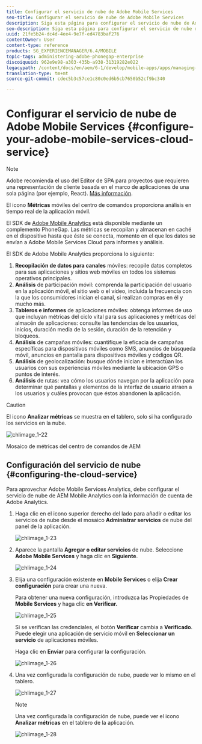 ```yaml
---
title: Configurar el servicio de nube de Adobe Mobile Services
seo-title: Configurar el servicio de nube de Adobe Mobile Services
description: Siga esta página para configurar el servicio de nube de Adobe Mobile Services.
seo-description: Siga esta página para configurar el servicio de nube de Adobe Mobile Services.
uuid: 21fe5b24-dc4d-4ee4-9e7f-ed4783baf276
contentOwner: User
content-type: reference
products: SG_EXPERIENCEMANAGER/6.4/MOBILE
topic-tags: administering-adobe-phonegap-enterprise
discoiquuid: 962e9e98-a303-435b-a938-31319282e022
legacypath: /content/docs/en/aem/6-1/develop/mobile-apps/apps/managing-aem-mobile-apps/configure-your-adobe-phonegap-build-cloud-service1
translation-type: tm+mt
source-git-commit: cdec5b3c57ce1c80c0ed6b5cb7650b52cf9bc340

---
```



# Configurar el servicio de nube de Adobe Mobile Services {#configure-your-adobe-mobile-services-cloud-service}

>[!NOTE]
>
>Adobe recomienda el uso del Editor de SPA para proyectos que requieren una representación de cliente basada en el marco de aplicaciones de una sola página (por ejemplo, React). [Más información](/help/sites-developing/spa-overview.md).

El icono **Métricas** móviles del centro de comandos proporciona análisis en tiempo real de la aplicación móvil.

El SDK de [Adobe Mobile Analytics](https://www.adobe.com/ca/solutions/digital-analytics/mobile-web-apps-analytics.html) está disponible mediante un complemento PhoneGap. Las métricas se recopilan y almacenan en caché en el dispositivo hasta que éste se conecta, momento en el que los datos se envían a Adobe Mobile Services Cloud para informes y análisis.

El SDK de Adobe Mobile Analytics proporciona lo siguiente:

1. **Recopilación de datos para canales** móviles: recopile datos completos para sus aplicaciones y sitios web móviles en todos los sistemas operativos principales.
1. **Análisis** de participación móvil: comprenda la participación del usuario en la aplicación móvil, el sitio web o el vídeo, incluida la frecuencia con la que los consumidores inician el canal, si realizan compras en él y mucho más.
1. **Tableros e informes** de aplicaciones móviles: obtenga informes de uso que incluyan métricas del ciclo vital para sus aplicaciones y métricas del almacén de aplicaciones: consulte las tendencias de los usuarios, inicios, duración media de la sesión, duración de la retención y bloqueos.
1. **Análisis** de campañas móviles: cuantifique la eficacia de campañas específicas para dispositivos móviles como SMS, anuncios de búsqueda móvil, anuncios en pantalla para dispositivos móviles y códigos QR.
1. **Análisis** de geolocalización: busque dónde inician e interactúan los usuarios con sus experiencias móviles mediante la ubicación GPS o puntos de interés.
1. **Análisis** de rutas: vea cómo los usuarios navegan por la aplicación para determinar qué pantallas y elementos de la interfaz de usuario atraen a los usuarios y cuáles provocan que éstos abandonen la aplicación.

>[!CAUTION]
>
>El icono **Analizar métricas** se muestra en el tablero, solo si ha configurado los servicios en la nube.

![chlimage_1-22](assets/chlimage_1-22.png)

Mosaico de métricas del centro de comandos de AEM

## Configuración del servicio de nube {#configuring-the-cloud-service}

Para aprovechar Adobe Mobile Services Analytics, debe configurar el servicio de nube de AEM Mobile Analytics con la información de cuenta de Adobe Analytics.

1. Haga clic en el icono superior derecho del lado para añadir o editar los servicios de nube desde el mosaico **Administrar servicios** de nube del panel de la aplicación.

   ![chlimage_1-23](assets/chlimage_1-23.png)

1. Aparece la pantalla **Agregar o editar servicios** de nube. Seleccione **Adobe Mobile Services** y haga clic en **Siguiente**.

   ![chlimage_1-24](assets/chlimage_1-24.png)

1. Elija una configuración existente en **Mobile Services** o elija **Crear configuración** para crear una nueva.

   Para obtener una nueva configuración, introduzca las Propiedades de **Mobile Services** y haga clic **en Verificar.**

   ![chlimage_1-25](assets/chlimage_1-25.png)

   Si se verifican las credenciales, el botón **Verificar** cambia a **Verificado**. Puede elegir una aplicación de servicio móvil en **Seleccionar un servicio** de aplicaciones móviles.

   Haga clic en **Enviar** para configurar la configuración.

   ![chlimage_1-26](assets/chlimage_1-26.png)

1. Una vez configurada la configuración de nube, puede ver lo mismo en el tablero.

   ![chlimage_1-27](assets/chlimage_1-27.png)

   >[!NOTE]
   >
   >Una vez configurada la configuración de nube, puede ver el icono **Analizar métricas** en el tablero de la aplicación.

   ![chlimage_1-28](assets/chlimage_1-28.png)


